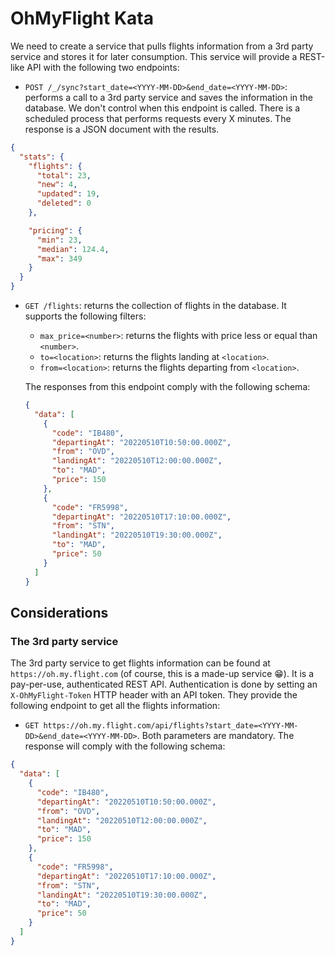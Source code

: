 # OhMyFlight Kata

We need to create a service that pulls flights information from a 3rd party service and stores it for later consumption. This service will provide a REST-like API with the following two endpoints:

- `POST /_/sync?start_date=<YYYY-MM-DD>&end_date=<YYYY-MM-DD>`: performs a call to a 3rd party service and saves the information in the database. We don't control when this endpoint is called. There is a scheduled process that performs requests every X minutes. The response is a JSON document with the results.

```json
{
  "stats": {
    "flights": {
      "total": 23,
      "new": 4,
      "updated": 19,
      "deleted": 0
    },

    "pricing": {
      "min": 23,
      "median": 124.4,
      "max": 349
    }
  }
}
```

- `GET /flights`: returns the collection of flights in the database. It supports the following filters:

  - `max_price=<number>`: returns the flights with price less or equal than `<number>`.
  - `to=<location>`: returns the flights landing at `<location>`.
  - `from=<location>`: returns the flights departing from `<location>`.

  The responses from this endpoint comply with the following schema:

  ```json
  {
    "data": [
      {
        "code": "IB480",
        "departingAt": "20220510T10:50:00.000Z",
        "from": "OVD",
        "landingAt": "20220510T12:00:00.000Z",
        "to": "MAD",
        "price": 150
      },
      {
        "code": "FR5998",
        "departingAt": "20220510T17:10:00.000Z",
        "from": "STN",
        "landingAt": "20220510T19:30:00.000Z",
        "to": "MAD",
        "price": 50
      }
    ]
  }
  ```

## Considerations

### The 3rd party service

The 3rd party service to get flights information can be found at `https://oh.my.flight.com` (of course, this is a made-up service 😁). It is a pay-per-use, authenticated REST API. Authentication is done by setting an `X-OhMyFlight-Token` HTTP header with an API token. They provide the following endpoint to get all the flights information:

- `GET https://oh.my.flight.com/api/flights?start_date=<YYYY-MM-DD>&end_date=<YYYY-MM-DD>`. Both parameters are mandatory. The response will comply with the following schema:

```json
{
  "data": [
    {
      "code": "IB480",
      "departingAt": "20220510T10:50:00.000Z",
      "from": "OVD",
      "landingAt": "20220510T12:00:00.000Z",
      "to": "MAD",
      "price": 150
    },
    {
      "code": "FR5998",
      "departingAt": "20220510T17:10:00.000Z",
      "from": "STN",
      "landingAt": "20220510T19:30:00.000Z",
      "to": "MAD",
      "price": 50
    }
  ]
}
```
